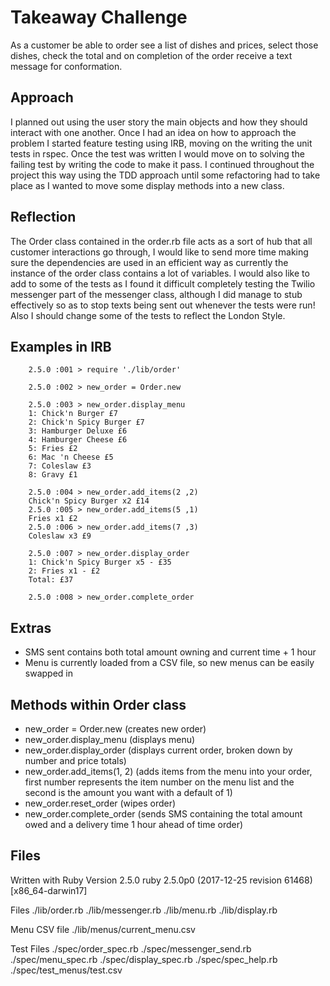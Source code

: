 # Takeaway Challenge

As a customer be able to order see a list of dishes and prices, select those dishes, check the total and on completion of the order receive a text message for conformation.

## Approach

I planned out using the user story the main objects and how they should interact with one another. Once I had an idea on how to approach the problem I started feature testing using IRB, moving on the writing the unit tests in rspec. Once the test was written I would move on to solving the failing test by writing the code to make it pass. I continued throughout the project this way using the TDD approach until some refactoring had to take place as I wanted to move some display methods into a new class.

## Reflection
The Order class contained in the order.rb file acts as a sort of hub that all customer interactions go through, I would like to send more time making sure the dependencies are used in an efficient way as currently the instance of the order class contains a lot of variables. I would also like to add to some of the tests as I found it difficult completely testing the Twilio messenger part of the messenger class, although I did manage to stub effectively so as to stop texts being sent out whenever the tests were run! Also I should change some of the tests to reflect the London Style.

## Examples in IRB

        2.5.0 :001 > require './lib/order'

        2.5.0 :002 > new_order = Order.new

        2.5.0 :003 > new_order.display_menu
        1: Chick'n Burger £7
        2: Chick'n Spicy Burger £7
        3: Hamburger Deluxe £6
        4: Hamburger Cheese £6
        5: Fries £2
        6: Mac 'n Cheese £5
        7: Coleslaw £3
        8: Gravy £1

        2.5.0 :004 > new_order.add_items(2 ,2)
        Chick'n Spicy Burger x2 £14
        2.5.0 :005 > new_order.add_items(5 ,1)
        Fries x1 £2
        2.5.0 :006 > new_order.add_items(7 ,3)
        Coleslaw x3 £9

        2.5.0 :007 > new_order.display_order
        1: Chick'n Spicy Burger x5 - £35
        2: Fries x1 - £2
        Total: £37

        2.5.0 :008 > new_order.complete_order

## Extras

- SMS sent contains both total amount owning and current time + 1 hour
- Menu is currently loaded from a CSV file, so new menus can be easily swapped in

## Methods within Order class

- new_order = Order.new (creates new order)
- new_order.display_menu (displays menu)
- new_order.display_order (displays current order, broken down by number and price totals)
- new_order.add_items(1, 2) (adds items from the menu into your order, first number represents the item number on the menu list and the second is the amount you want with a default of 1)
- new_order.reset_order (wipes order)
- new_order.complete_order (sends SMS containing the total amount owed and a delivery time 1 hour ahead of time order)

## Files

Written with Ruby Version 2.5.0
        ruby 2.5.0p0 (2017-12-25 revision 61468) [x86_64-darwin17]

Files
        ./lib/order.rb
        ./lib/messenger.rb
        ./lib/menu.rb
        ./lib/display.rb

Menu CSV file
        ./lib/menus/current_menu.csv

Test Files
        ./spec/order_spec.rb
        ./spec/messenger_send.rb
        ./spec/menu_spec.rb
        ./spec/display_spec.rb
        ./spec/spec_help.rb
        ./spec/test_menus/test.csv
